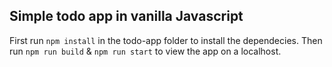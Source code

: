 ## Simple todo app in vanilla Javascript

First run `npm install` in the todo-app folder to install the dependecies.
Then run `npm run build` & `npm run start` to view the app on a localhost.

